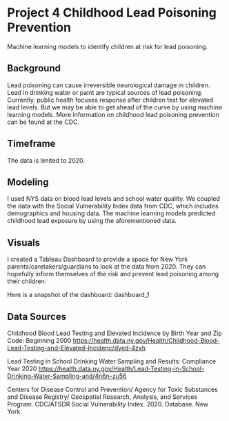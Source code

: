 # Project 4 Childhood Lead Poisoning Prevention
Machine learning models to identify children at risk for lead poisoning.

## Background
Lead poisoning can cause irreversible neurological damage in children. Lead in drinking water or paint are typical sources of lead poisoning. Currently, public health focuses response after children test for elevated lead levels. But we may be able to get ahead of the curve by using machine learning models. More information on childhood lead poisoning prevention can be found at the CDC.

## Timeframe
The data is limited to 2020.

## Modeling
I used NYS data on blood lead levels and school water quality. We coupled the data with the Social Vulnerability Index data from CDC, which includes demographics and housing data. The machine learning models predicted childhood lead exposure by using the aforementioned data.

## Visuals
I created a Tableau Dashboard to provide a space for New York parents/caretakers/guardians to look at the data from 2020. They can hopefully inform themselves of the risk and prevent lead poisoning among their children.

Here is a snapshot of the dashboard: dashboard_1

## Data Sources
Childhood Blood Lead Testing and Elevated Incidence by Birth Year and Zip Code: Beginning 2000 
https://health.data.ny.gov/Health/Childhood-Blood-Lead-Testing-and-Elevated-Incidenc/dyed-4zxh

Lead Testing in School Drinking Water Sampling and Results: Compliance Year 2020 
https://health.data.ny.gov/Health/Lead-Testing-in-School-Drinking-Water-Sampling-and/4n6n-zu56

Centers for Disease Control and Prevention/ Agency for Toxic Substances and Disease Registry/ Geospatial Research, Analysis, and Services Program. CDC/ATSDR Social Vulnerability Index. 2020. Database. New York.
